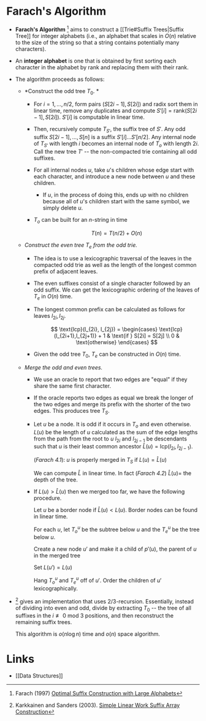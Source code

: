 # Farach's Algorithm 
* **Farach's Algorithm** [^Farach_1997] aims to construct a [[Trie#Suffix Trees|Suffix Tree]] for integer alphabets (i.e., an alphabet that scales in $O(n)$ relative to the size of the string so that a string contains potentially many characters). 

* An **integer alphabet** is one that is obtained by first sorting each character in the alphabet by rank and replacing them with their rank.

* The algorithm proceeds as follows:
	* *Construct the odd tree $T_0$. *
		* For $i=1,\dots,n/2$, form pairs $(S[2i-1], S[2i])$ and radix sort them in linear time, remove any duplicates and compute $S'[i]=\text{rank}(S[2i-1],S[2i])$. $S'[i]$ is computable in linear time.
		* Then, recursively compute $T_{S'}$, the suffix tree of $S'$. Any odd suffix $S[2i-1],\dots,S[n]$ is a suffix $S'[i]\dots S'[n/2]$. Any internal node of $T_{S'}$ with length $i$ becomes an internal node of  $T_o$ with length $2i$. Call the new tree $T'$ -- the non-compacted trie containing all odd suffixes.  
		* For all internal nodes $u$, take $u$'s children whose edge start with each character, and introduce a new node between $u$ and these children. 
			* If $u$, in the process of doing this, ends up with no children because all of $u$'s children start with the same symbol, we simply delete $u$.
		* $T_o$  can be built for an $n$-string in time 
		  
		  $$
		  T(n) = T(n/2) + O(n) 
		  $$

	* *Construct the even tree $T_e$ from the odd trie.*
		* The idea is to use a lexicographic traversal of the leaves in the compacted odd trie as well as the length of the longest common prefix of adjacent leaves.
		* The even suffixes consist of a single character followed by an odd suffix. We can get the lexicographic ordering of the leaves of $T_e$ in $O(n)$ time. 
		* The longest common prefix can be calculated as follows for leaves $l_{2i}, l_{2j}$. 
		  
		  $$
		  \text{lcp}(l_{2i}, l_{2j}) = 
		  \begin{cases}
		  \text{lcp}(l_{2i+1},l_{2j+1)} + 1 & \text{if } S[2i] = S[2j] \\
		  0 & \text{otherwise}
		  \end{cases}
		  $$
		* Given the odd tree $T_0$, $T_e$ can be constructed in $O(n)$ time.
	* *Merge the odd and even trees.*
		* We use an oracle to report that two edges are "equal" if they share the same first character. 
		* If the oracle reports two edges as equal we break the longer of the two edges and merge its prefix with the shorter of the two edges.  This produces tree $T_S$.
		* Let $u$ be a node. It is odd if it occurs in $T_o$ and even otherwise. 
		  $L(u)$ be the length of $u$ calculated as the sum of the edge lengths from the path from the root to $u$
		  $l_{2i}$ and $l_{2j-1}$ be descendants such that $u$ is their least common ancestor 
		  $\hat{L}(u)=\text{lcp}(l_{2i}, l_{2j-1})$. 
		  
		  (*Farach 4.1*): $u$ is properly merged in $T_S$ if $L(u)= \hat{L}(u)$
		  
		  We can compute $\hat{L}$ in linear time. In fact (*Farach 4.2*) $\hat{L}(u)$= the depth of the tree. 

		* If $L(u)>\hat{L}(u)$ then we merged too far, we have the following procedure. 
		  
		  Let $u$ be a border node if $\hat{L}(u) < L(u)$. Border nodes can be found in linear time.
		  
		  For each $u$, let $T_o^u$ be the subtree below $u$ and the $T_e^u$ be the tree below $u$. 
		  
		  Create a new node $u'$ and make it a child of $p'(u)$, the parent of $u$ in the merged tree
		  
		  Set $L(u')=L(u)$
		  
		  Hang $T_o^u$ and $T_e^u$ off of $u'$. Order the children of $u'$ lexicographically.

* [^Karkkainen_2003] gives an implementation that uses $2/3$-recursion. Essentially, instead of dividing into even and odd, divide by extracting $T_0$ -- the tree of all suffixes in the $i \not\equiv 0 \ \text{mod } 3$ positions, and then reconstruct the remaining suffix trees.
  
  This algorithm is $o(n\log n)$ time and $o(n)$ space algorithm.

[^Farach_1997]: Farach (1997)  [Optimal Suffix Construction with Large Alphabets](https://users.cs.utah.edu/~pandey/courses/cs6968/spring23/papers/optsuffixtree.pdf)
[^Karkkainen_2003]: Karkkainen and Sanders (2003). [Simple Linear Work Suffix Array Construction](http://www.cs.cmu.edu/~guyb/paralg/papers/KarkkainenSanders03.pdf)


# Links
* [[Data Structures]]
